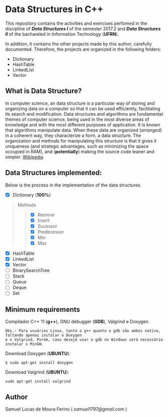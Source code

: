 # Data Structures in C++


This repository contains the activities and exercises perfomed in the discipline of ***Data Structures I***
of the semester 2017.2 and ***Data Structures II*** of the bachareled in Information Technology (**UFRN**).  

In addition, it contains the other projects made by this author, carefully documented. Therefore, the projects are organized in the following folders:

- Dictionary
- HashTable
- LinkedList
- Vector

## What is Data Structure?

In computer science, an data structure is a particular way of storing and organizing data on a computer so that it can be used efficiently, facilitating its search and modification. Data structures and algorithms are fundamental themes of computer science, being used in the most diverse areas of knowledge and with the most different purposes of application. It is known that algorithms manipulate data. When these data are organized (_arranged_) in a coherent way, they characterize a form, a data structure. The organization and methods for manipulating this structure is that it gives it uniqueness (and strategic advantages, such as minimizing the space occupied in RAM), and (**potentially**) making the source code leaner and simpler. [Wikipedia]

[Wikipedia]: https://en.wikipedia.org/wiki/Data_structure

## Data Structures implemented:

Below is the process in the implementation of the data structures.

- [X] Dictionary (**100%**)

> Methods
>> - [X] Remove
>> - [X] Insert
>> - [X] Sucessor
>> - [X] Predecessor
>> - [X] Min
>> - [X] Max

- [X] HashTable
- [X] LinkedList
- [X] Vector
- [ ] BinarySearchTree
- [ ] Stack
- [ ] Queue
- [ ] Deque
- [ ] Set

## Minimum requirements

Compilador C++ 11 (**g++**), GNU debugger (**GDB**), Valgrind e Doxygen.
	
	Obs.: Para usuários Linux, tanto o g++ quanto o gdb são ambos nativo, faltando apenas instalar o Doxygen  
	e o Valgrind. Porém, caso deseje usar o gdb no Windows será necessário instalar o MinGW. 

Download Doxygen (**UBUNTU**):

```$ sudo apt-get install doxygen``` 

Download Valgrind (**UBUNTU**):

```sudo apt-get install valgrind```

## Author

Samuel Lucas de Moura Ferino ( _samuel1797@gmail.com_ )
